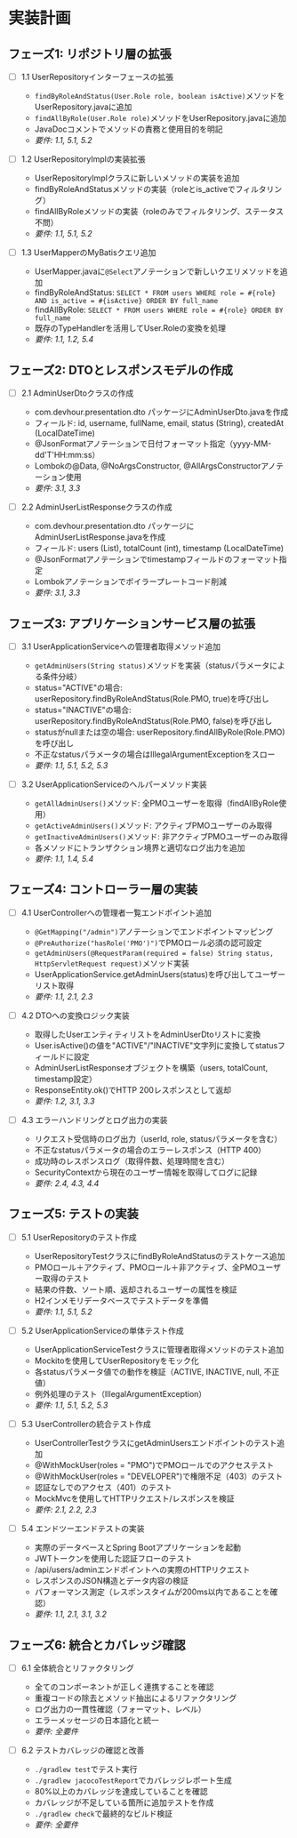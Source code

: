 # 実装計画

## フェーズ1: リポジトリ層の拡張

- [ ] 1.1 UserRepositoryインターフェースの拡張
  - `findByRoleAndStatus(User.Role role, boolean isActive)`メソッドをUserRepository.javaに追加
  - `findAllByRole(User.Role role)`メソッドをUserRepository.javaに追加
  - JavaDocコメントでメソッドの責務と使用目的を明記
  - _要件: 1.1, 5.1, 5.2_

- [ ] 1.2 UserRepositoryImplの実装拡張
  - UserRepositoryImplクラスに新しいメソッドの実装を追加
  - findByRoleAndStatusメソッドの実装（roleとis_activeでフィルタリング）
  - findAllByRoleメソッドの実装（roleのみでフィルタリング、ステータス不問）
  - _要件: 1.1, 5.1, 5.2_

- [ ] 1.3 UserMapperのMyBatisクエリ追加
  - UserMapper.javaに`@Select`アノテーションで新しいクエリメソッドを追加
  - findByRoleAndStatus: `SELECT * FROM users WHERE role = #{role} AND is_active = #{isActive} ORDER BY full_name`
  - findAllByRole: `SELECT * FROM users WHERE role = #{role} ORDER BY full_name`
  - 既存のTypeHandlerを活用してUser.Roleの変換を処理
  - _要件: 1.1, 1.2, 5.4_

## フェーズ2: DTOとレスポンスモデルの作成

- [ ] 2.1 AdminUserDtoクラスの作成
  - com.devhour.presentation.dto パッケージにAdminUserDto.javaを作成
  - フィールド: id, username, fullName, email, status (String), createdAt (LocalDateTime)
  - @JsonFormatアノテーションで日付フォーマット指定（yyyy-MM-dd'T'HH:mm:ss）
  - Lombokの@Data, @NoArgsConstructor, @AllArgsConstructorアノテーション使用
  - _要件: 3.1, 3.3_

- [ ] 2.2 AdminUserListResponseクラスの作成
  - com.devhour.presentation.dto パッケージにAdminUserListResponse.javaを作成
  - フィールド: users (List<AdminUserDto>), totalCount (int), timestamp (LocalDateTime)
  - @JsonFormatアノテーションでtimestampフィールドのフォーマット指定
  - Lombokアノテーションでボイラープレートコード削減
  - _要件: 3.1, 3.3_

## フェーズ3: アプリケーションサービス層の拡張

- [ ] 3.1 UserApplicationServiceへの管理者取得メソッド追加
  - `getAdminUsers(String status)`メソッドを実装（statusパラメータによる条件分岐）
  - status="ACTIVE"の場合: userRepository.findByRoleAndStatus(Role.PMO, true)を呼び出し
  - status="INACTIVE"の場合: userRepository.findByRoleAndStatus(Role.PMO, false)を呼び出し
  - statusがnullまたは空の場合: userRepository.findAllByRole(Role.PMO)を呼び出し
  - 不正なstatusパラメータの場合はIllegalArgumentExceptionをスロー
  - _要件: 1.1, 5.1, 5.2, 5.3_

- [ ] 3.2 UserApplicationServiceのヘルパーメソッド実装
  - `getAllAdminUsers()`メソッド: 全PMOユーザーを取得（findAllByRole使用）
  - `getActiveAdminUsers()`メソッド: アクティブPMOユーザーのみ取得
  - `getInactiveAdminUsers()`メソッド: 非アクティブPMOユーザーのみ取得
  - 各メソッドにトランザクション境界と適切なログ出力を追加
  - _要件: 1.1, 1.4, 5.4_

## フェーズ4: コントローラー層の実装

- [ ] 4.1 UserControllerへの管理者一覧エンドポイント追加
  - `@GetMapping("/admin")`アノテーションでエンドポイントマッピング
  - `@PreAuthorize("hasRole('PMO')")`でPMOロール必須の認可設定
  - `getAdminUsers(@RequestParam(required = false) String status, HttpServletRequest request)`メソッド実装
  - UserApplicationService.getAdminUsers(status)を呼び出してユーザーリスト取得
  - _要件: 1.1, 2.1, 2.3_

- [ ] 4.2 DTOへの変換ロジック実装
  - 取得したUserエンティティリストをAdminUserDtoリストに変換
  - User.isActive()の値を"ACTIVE"/"INACTIVE"文字列に変換してstatusフィールドに設定
  - AdminUserListResponseオブジェクトを構築（users, totalCount, timestamp設定）
  - ResponseEntity.ok()でHTTP 200レスポンスとして返却
  - _要件: 1.2, 3.1, 3.3_

- [ ] 4.3 エラーハンドリングとログ出力の実装
  - リクエスト受信時のログ出力（userId, role, statusパラメータを含む）
  - 不正なstatusパラメータの場合のエラーレスポンス（HTTP 400）
  - 成功時のレスポンスログ（取得件数、処理時間を含む）
  - SecurityContextから現在のユーザー情報を取得してログに記録
  - _要件: 2.4, 4.3, 4.4_

## フェーズ5: テストの実装

- [ ] 5.1 UserRepositoryのテスト作成
  - UserRepositoryTestクラスにfindByRoleAndStatusのテストケース追加
  - PMOロール＋アクティブ、PMOロール＋非アクティブ、全PMOユーザー取得のテスト
  - 結果の件数、ソート順、返却されるユーザーの属性を検証
  - H2インメモリデータベースでテストデータを準備
  - _要件: 1.1, 5.1, 5.2_

- [ ] 5.2 UserApplicationServiceの単体テスト作成
  - UserApplicationServiceTestクラスに管理者取得メソッドのテスト追加
  - Mockitoを使用してUserRepositoryをモック化
  - 各statusパラメータ値での動作を検証（ACTIVE, INACTIVE, null, 不正値）
  - 例外処理のテスト（IllegalArgumentException）
  - _要件: 1.1, 5.1, 5.2, 5.3_

- [ ] 5.3 UserControllerの統合テスト作成
  - UserControllerTestクラスにgetAdminUsersエンドポイントのテスト追加
  - @WithMockUser(roles = "PMO")でPMOロールでのアクセステスト
  - @WithMockUser(roles = "DEVELOPER")で権限不足（403）のテスト
  - 認証なしでのアクセス（401）のテスト
  - MockMvcを使用してHTTPリクエスト/レスポンスを検証
  - _要件: 2.1, 2.2, 2.3_

- [ ] 5.4 エンドツーエンドテストの実装
  - 実際のデータベースとSpring Bootアプリケーションを起動
  - JWTトークンを使用した認証フローのテスト
  - /api/users/adminエンドポイントへの実際のHTTPリクエスト
  - レスポンスのJSON構造とデータ内容の検証
  - パフォーマンス測定（レスポンスタイムが200ms以内であることを確認）
  - _要件: 1.1, 2.1, 3.1, 3.2_

## フェーズ6: 統合とカバレッジ確認

- [ ] 6.1 全体統合とリファクタリング
  - 全てのコンポーネントが正しく連携することを確認
  - 重複コードの除去とメソッド抽出によるリファクタリング
  - ログ出力の一貫性確認（フォーマット、レベル）
  - エラーメッセージの日本語化と統一
  - _要件: 全要件_

- [ ] 6.2 テストカバレッジの確認と改善
  - `./gradlew test`でテスト実行
  - `./gradlew jacocoTestReport`でカバレッジレポート生成
  - 80%以上のカバレッジを達成していることを確認
  - カバレッジが不足している箇所に追加テストを作成
  - `./gradlew check`で最終的なビルド検証
  - _要件: 全要件_